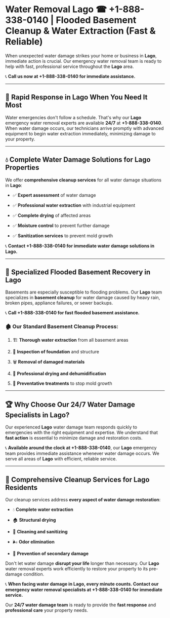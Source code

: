 # Water Removal Lago ☎ +1-888-338-0140 | Flooded Basement Cleanup & Water Extraction (Fast & Reliable)

When unexpected water damage strikes your home or business in **Lago**, immediate action is crucial. Our emergency water removal team is ready to help with fast, professional service throughout the **Lago** area. 

📞 **Call us now at +1-888-338-0140 for immediate assistance.**
---
## 🚀 Rapid Response in Lago When You Need It Most
Water emergencies don't follow a schedule. That's why our **Lago** emergency water removal experts are available **24/7** at **+1-888-338-0140**. When water damage occurs, our technicians arrive promptly with advanced equipment to begin water extraction immediately, minimizing damage to your property.
---
## 💧 Complete Water Damage Solutions for Lago Properties
We offer **comprehensive cleanup services** for all water damage situations in **Lago**:
- ✅ **Expert assessment** of water damage  
- ✅ **Professional water extraction** with industrial equipment  
- ✅ **Complete drying** of affected areas  
- ✅ **Moisture control** to prevent further damage  
- ✅ **Sanitization services** to prevent mold growth  
📞 **Contact +1-888-338-0140 for immediate water damage solutions in Lago.**
---
## 🌊 Specialized Flooded Basement Recovery in Lago
Basements are especially susceptible to flooding problems. Our **Lago** team specializes in **basement cleanup** for water damage caused by heavy rain, broken pipes, appliance failures, or sewer backups. 
📞 **Call +1-888-338-0140 for fast flooded basement assistance.**
### 🏚️ Our Standard Basement Cleanup Process:
1. 🏗️ **Thorough water extraction** from all basement areas  
2. 🔎 **Inspection of foundation** and structure  
3. 🗑️ **Removal of damaged materials**  
4. 💨 **Professional drying and dehumidification**  
5. 🚫 **Preventative treatments** to stop mold growth  
---
## 🏆 Why Choose Our 24/7 Water Damage Specialists in Lago?
Our experienced **Lago** water damage team responds quickly to emergencies with the right equipment and expertise. We understand that **fast action** is essential to minimize damage and restoration costs.
📞 **Available around the clock at +1-888-338-0140**, our **Lago** emergency team provides immediate assistance whenever water damage occurs. We serve all areas of **Lago** with efficient, reliable service.
---
## 🧹 Comprehensive Cleanup Services for Lago Residents
Our cleanup services address **every aspect of water damage restoration**:
- 💧 **Complete water extraction**  
- 🏠 **Structural drying**  
- 🧼 **Cleaning and sanitizing**  
- 🌬️ **Odor elimination**  
- 🚫 **Prevention of secondary damage**  
Don't let water damage **disrupt your life** longer than necessary. Our **Lago** water removal experts work efficiently to restore your property to its pre-damage condition.
📞 **When facing water damage in Lago, every minute counts. Contact our emergency water removal specialists at +1-888-338-0140 for immediate service.**
Our **24/7 water damage team** is ready to provide the **fast response** and **professional care** your property needs.

